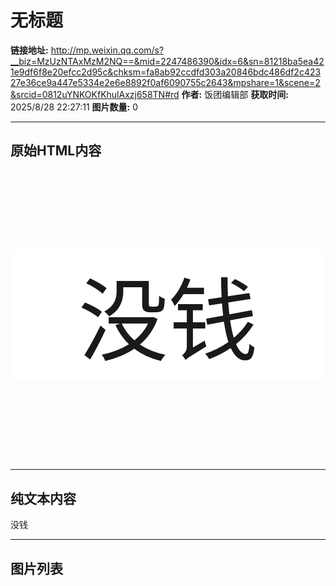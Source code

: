 # 无标题

**链接地址:** http://mp.weixin.qq.com/s?__biz=MzUzNTAxMzM2NQ==&mid=2247486390&idx=6&sn=81218ba5ea421e9df6f8e20efcc2d95c&chksm=fa8ab92ccdfd303a20846bdc486df2c42327e36ce9a447e5334e2e6e8892f0af6090755c2643&mpshare=1&scene=2&srcid=0812uYNKOKfKhulAxzj658TN#rd
**作者:** 饭团编辑部
**获取时间:** 2025/8/28 22:27:11
**图片数量:** 0

---

## 原始HTML内容

<section style="background-color: rgb(255, 255, 255); box-sizing: border-box;"><section class="Powered-by-XIUMI V5" style="   box-sizing: border-box; " powered-by="xiumi.us"><section class="" style="   box-sizing: border-box; "><section class="" style="text-align: center; font-size: 144px; box-sizing: border-box;"><p style="box-sizing: border-box;">没钱</p></section></section></section></section>

---

## 纯文本内容

没钱

---

## 图片列表


